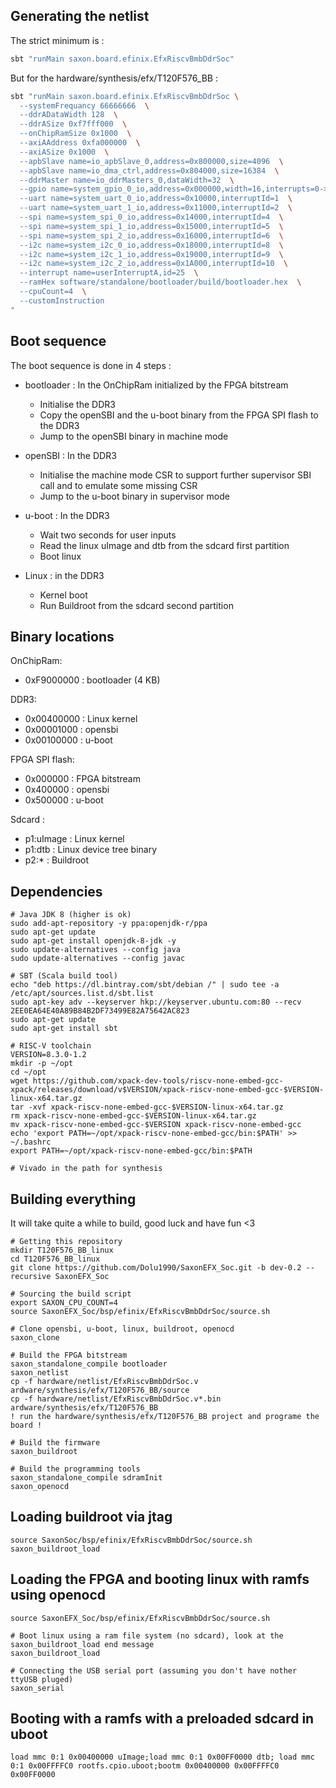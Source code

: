 ## Generating the netlist

The strict minimum is :

```sh
sbt "runMain saxon.board.efinix.EfxRiscvBmbDdrSoc"
```

But for the hardware/synthesis/efx/T120F576_BB : 

```sh
sbt "runMain saxon.board.efinix.EfxRiscvBmbDdrSoc \
  --systemFrequancy 66666666  \
  --ddrADataWidth 128  \
  --ddrASize 0xf7fff000  \
  --onChipRamSize 0x1000  \
  --axiAAddress 0xfa000000  \
  --axiASize 0x1000  \
  --apbSlave name=io_apbSlave_0,address=0x800000,size=4096  \
  --apbSlave name=io_dma_ctrl,address=0x804000,size=16384  \
  --ddrMaster name=io_ddrMasters_0,dataWidth=32  \
  --gpio name=system_gpio_0_io,address=0x000000,width=16,interrupts=0->12/1->13  \
  --uart name=system_uart_0_io,address=0x10000,interruptId=1  \
  --uart name=system_uart_1_io,address=0x11000,interruptId=2  \
  --spi name=system_spi_0_io,address=0x14000,interruptId=4  \
  --spi name=system_spi_1_io,address=0x15000,interruptId=5  \
  --spi name=system_spi_2_io,address=0x16000,interruptId=6  \
  --i2c name=system_i2c_0_io,address=0x18000,interruptId=8  \
  --i2c name=system_i2c_1_io,address=0x19000,interruptId=9  \
  --i2c name=system_i2c_2_io,address=0x1A000,interruptId=10  \
  --interrupt name=userInterruptA,id=25  \
  --ramHex software/standalone/bootloader/build/bootloader.hex  \
  --cpuCount=4  \
  --customInstruction
"
```

## Boot sequence

The boot sequence is done in 4 steps :

* bootloader : In the OnChipRam initialized by the FPGA bitstream
  * Initialise the DDR3
  * Copy the openSBI and the u-boot binary from the FPGA SPI flash to the DDR3
  * Jump to the openSBI binary in machine mode

* openSBI : In the DDR3
  * Initialise the machine mode CSR to support further supervisor SBI call and to emulate some missing CSR
  * Jump to the u-boot binary in supervisor mode

* u-boot : In the DDR3
  * Wait two seconds for user inputs
  * Read the linux uImage and dtb from the sdcard first partition
  * Boot linux

* Linux : in the DDR3
  * Kernel boot
  * Run Buildroot from the sdcard second partition

## Binary locations

OnChipRam:
- 0xF9000000 : bootloader (4 KB)

DDR3:
- 0x00400000 : Linux kernel
- 0x00001000 : opensbi
- 0x00100000 : u-boot

FPGA SPI flash:
- 0x000000   : FPGA bitstream
- 0x400000   : opensbi
- 0x500000   : u-boot

Sdcard :
- p1:uImage  : Linux kernel
- p1:dtb     : Linux device tree binary
- p2:*       : Buildroot

## Dependencies

```
# Java JDK 8 (higher is ok)
sudo add-apt-repository -y ppa:openjdk-r/ppa
sudo apt-get update
sudo apt-get install openjdk-8-jdk -y
sudo update-alternatives --config java
sudo update-alternatives --config javac

# SBT (Scala build tool)
echo "deb https://dl.bintray.com/sbt/debian /" | sudo tee -a /etc/apt/sources.list.d/sbt.list
sudo apt-key adv --keyserver hkp://keyserver.ubuntu.com:80 --recv 2EE0EA64E40A89B84B2DF73499E82A75642AC823
sudo apt-get update
sudo apt-get install sbt

# RISC-V toolchain
VERSION=8.3.0-1.2
mkdir -p ~/opt
cd ~/opt
wget https://github.com/xpack-dev-tools/riscv-none-embed-gcc-xpack/releases/download/v$VERSION/xpack-riscv-none-embed-gcc-$VERSION-linux-x64.tar.gz
tar -xvf xpack-riscv-none-embed-gcc-$VERSION-linux-x64.tar.gz
rm xpack-riscv-none-embed-gcc-$VERSION-linux-x64.tar.gz
mv xpack-riscv-none-embed-gcc-$VERSION xpack-riscv-none-embed-gcc
echo 'export PATH=~/opt/xpack-riscv-none-embed-gcc/bin:$PATH' >> ~/.bashrc
export PATH=~/opt/xpack-riscv-none-embed-gcc/bin:$PATH

# Vivado in the path for synthesis
```

## Building everything

It will take quite a while to build, good luck and have fun <3

```
# Getting this repository
mkdir T120F576_BB_linux
cd T120F576_BB_linux
git clone https://github.com/Dolu1990/SaxonEFX_Soc.git -b dev-0.2 --recursive SaxonEFX_Soc

# Sourcing the build script
export SAXON_CPU_COUNT=4
source SaxonEFX_Soc/bsp/efinix/EfxRiscvBmbDdrSoc/source.sh

# Clone opensbi, u-boot, linux, buildroot, openocd
saxon_clone

# Build the FPGA bitstream
saxon_standalone_compile bootloader
saxon_netlist
cp -f hardware/netlist/EfxRiscvBmbDdrSoc.v ardware/synthesis/efx/T120F576_BB/source
cp -f hardware/netlist/EfxRiscvBmbDdrSoc.v*.bin ardware/synthesis/efx/T120F576_BB
! run the hardware/synthesis/efx/T120F576_BB project and programe the board !

# Build the firmware
saxon_buildroot

# Build the programming tools
saxon_standalone_compile sdramInit
saxon_openocd
```

## Loading buildroot via jtag

```
source SaxonSoc/bsp/efinix/EfxRiscvBmbDdrSoc/source.sh
saxon_buildroot_load
```


## Loading the FPGA and booting linux with ramfs using openocd

```
source SaxonEFX_Soc/bsp/efinix/EfxRiscvBmbDdrSoc/source.sh

# Boot linux using a ram file system (no sdcard), look at the saxon_buildroot_load end message
saxon_buildroot_load

# Connecting the USB serial port (assuming you don't have nother ttyUSB pluged)
saxon_serial
```

## Booting with a ramfs with a preloaded sdcard in uboot

```
load mmc 0:1 0x00400000 uImage;load mmc 0:1 0x00FF0000 dtb; load mmc 0:1 0x00FFFFC0 rootfs.cpio.uboot;bootm 0x00400000 0x00FFFFC0 0x00FF0000
```
